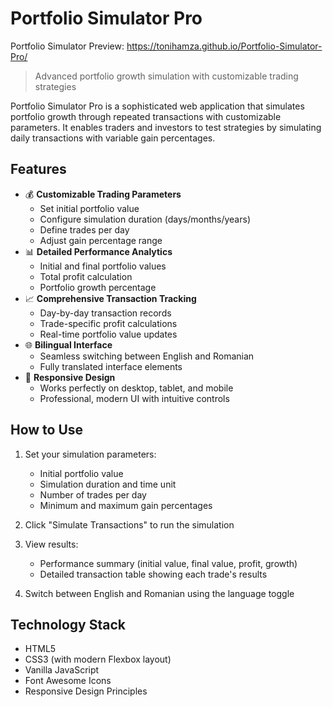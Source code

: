 # Portfolio Simulator Pro

Portfolio Simulator Preview: https://tonihamza.github.io/Portfolio-Simulator-Pro/

> Advanced portfolio growth simulation with customizable trading strategies

Portfolio Simulator Pro is a sophisticated web application that simulates portfolio growth through repeated transactions with customizable parameters. It enables traders and investors to test strategies by simulating daily transactions with variable gain percentages.

## Features

- 💰 **Customizable Trading Parameters**
  - Set initial portfolio value
  - Configure simulation duration (days/months/years)
  - Define trades per day
  - Adjust gain percentage range
- 📊 **Detailed Performance Analytics**
  - Initial and final portfolio values
  - Total profit calculation
  - Portfolio growth percentage
- 📈 **Comprehensive Transaction Tracking**
  - Day-by-day transaction records
  - Trade-specific profit calculations
  - Real-time portfolio value updates
- 🌐 **Bilingual Interface**
  - Seamless switching between English and Romanian
  - Fully translated interface elements
- 📱 **Responsive Design**
  - Works perfectly on desktop, tablet, and mobile
  - Professional, modern UI with intuitive controls

## How to Use

1. Set your simulation parameters:
   - Initial portfolio value
   - Simulation duration and time unit
   - Number of trades per day
   - Minimum and maximum gain percentages

2. Click "Simulate Transactions" to run the simulation

3. View results:
   - Performance summary (initial value, final value, profit, growth)
   - Detailed transaction table showing each trade's results

4. Switch between English and Romanian using the language toggle

## Technology Stack

- HTML5
- CSS3 (with modern Flexbox layout)
- Vanilla JavaScript
- Font Awesome Icons
- Responsive Design Principles
